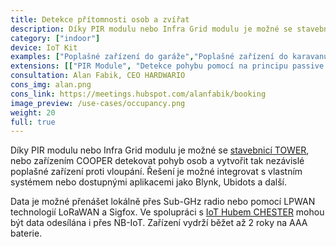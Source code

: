 ```yaml
---
title: Detekce přítomnosti osob a zvířat
description: Díky PIR modulu nebo Infra Grid modulu je možné se stavebnicí HARDWARIO detekovat pohyb osob a zvířat.
category: ["indoor"]
device: IoT Kit
examples: ["Poplašné zařízení do garáže","Poplašné zařízení do karavanu","Poplašné zařízení na chatu","Automatické rozsvícení světel při pohybu","Automatický dávkovač jídla a vody pro zvíře"]
extensions: [["PIR Module", "Detekce pohybu pomocí na principu passive infrared (PIR)"],["Infra Grid Module", "Modul s 64 infračervenými senzory, díky kterému je možné detekovat pohyb i velikost a směr pohybujícího se předmětu"]]
consultation: Alan Fabik, CEO HARDWARIO
cons_img: alan.png
cons_link: https://meetings.hubspot.com/alanfabik/booking
image_preview: /use-cases/occupancy.png
weight: 20
full: true
---
```


Díky PIR modulu nebo Infra Grid modulu je možné se [stavebnicí TOWER](/cs/kit/), nebo zařízením COOPER detekovat pohyb osob a vytvořit tak nezávislé poplašné zařízení proti vloupání. Řešení je možné integrovat s vlastním systémem nebo dostupnými aplikacemi jako Blynk, Ubidots a další.

Data je možné přenášet lokálně přes Sub-GHz radio nebo pomocí LPWAN technologií LoRaWAN a&nbsp;Sigfox. Ve spolupráci s [IoT Hubem CHESTER](/cs/chester/) mohou být data odesílána i&nbsp;přes NB-IoT. Zařízení vydrží běžet až 2 roky na AAA baterie.